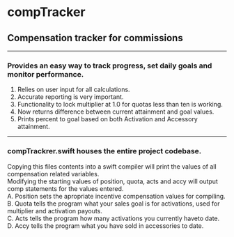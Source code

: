 # compTracker
## Compensation tracker for commissions
---
### Provides an easy way to track progress, set daily goals and monitor performance.
  1. Relies on user input for all calculations.
  2. Accurate reporting is very important.
  3. Functionality to lock multiplier at 1.0 for quotas less than ten is working.
  4. Now returns difference between current attainment and goal values.
  5. Prints percent to goal based on both Activation and Accessory attainment.

---
### compTrackrer.swift houses the entire project codebase.  
  Copying this files contents into a swift compiler will print the values of all compensation related variables.  
  Modifying the starting values of position, quota, acts and accy will output comp statements for the values entered.  
      A. Position sets the apropriate incentive compensation values for compiling.  
      B. Quota tells the program what your sales goal is for activations, used for multiplier and activation payouts.  
      C. Acts tells the program how many activations you currently haveto date.  
      D. Accy tells the program what you have sold in accessories to date.
